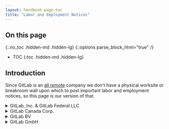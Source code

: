 ```yaml
---
layout: handbook-page-toc
title: "Labor and Employment Notices"
---
```


## On this page
{:.no_toc .hidden-md .hidden-lg}
{::options parse_block_html="true" /}

- TOC
{:toc .hidden-md .hidden-lg}

## Introduction

Since GitLab is an [all remote](/company/culture/all-remote/) company we don't have a physical worksite or breakroom wall upon which to post important labor and employment notices, so this page is our version of that.

<details>

<summary markdown="span">GitLab, Inc. & GitLab Federal LLC</summary>

### Alabama
* [Child Labor Law](https://labor.alabama.gov/docs/posters/childlaborlawposter_english.pdf)
* [Your Job Insurance - Unemployment Insurance](https://www.labor.alabama.gov/docs/posters/uc_jobinsurance.pdf)
* [Workers' Compensation Information](https://www.labor.alabama.gov/docs/posters/wc_information.pdf)

### Alaska
* [Safety and Health Protection on the Job](https://labor.alaska.gov/lss/forms/right-to-know.pdf)
* [Emergency Information](https://labor.alaska.gov/lss/forms/EmergInfo.pdf)
* [Human Rights Law - Sexual Harassment](https://labor.alaska.gov/lss/forms/EmergInfo.pdf)
* [Unemployment Insurance](https://labor.alaska.gov/lss/forms/1012.pdf)
* [Summary of Alaska Child Labor Law](https://labor.alaska.gov/lss/forms/child-labor-law-summary.pdf)
* [Summary of Alaska Wage and Hour Act](https://labor.alaska.gov/lss/forms/sum-wh-act-2021.pdf)
* [Alaska - Americans with Disabilities Act](http://doa.alaska.gov/ada/policy/DLWDColor.pdf)
* [Alaska - Alcohol and Drug-free Workplace Policy](https://doa.alaska.gov/dop/fileadmin/Employee_Orientation/pdf/DrugFreeWorkplacePoster.pdf)
* [State of Alaska Whistleblower Act](https://doa.alaska.gov/dop/fileadmin/StatewidePlanning/pdf/WhistleblowerActPoster.pdf)

### Arizona
* [Constructive Discharge Notice](https://hr.az.gov/sites/default/files/Notification_of_Constructive_Discharge_Poster.pdf)
* [Discrimination is Prohibited in Employment](https://www.azag.gov/sites/default/files/publications/2018-07/Discrimination_Brochure.pdf)
* [Earned Paid Sick Time](https://www.azica.gov/sites/default/files/AZ%20Earned%20Paid%20Sick%20Time%20Poster%202017.pdf)
* [Employee Safety and Health Protection](https://www.ica.state.az.us/sites/default/files/ADOSH_Poster_WorkplaceSafetyBilingual.pdf)
* [Minimum Wage Act](https://www.azica.gov/sites/default/files/media/THE%20FAIR%20WAGES%20AND%20HEALTHY%20FAMILIES%20ACT%20(6).pdf)
* [Unemployment Insurance](https://des.az.gov/sites/default/files/legacy/dl/POU-003.pdf)
* [Worker's Compensation](https://www.ica.state.az.us/sites/default/files/migrated_pdf/Claims_Poster_WorkersCompLawBilingual.pdf)
* [Work Exposure to Bodily Fluids](https://www.ica.state.az.us/sites/default/files/migrated_pdf/Claims_Poster_WorkExpToBodilyFluids_HIV_AIDS_HepC.pdf)
* [Work Exposure to MRSA, Spinal Meningitis, or Tuberculosis](https://www.ica.state.az.us/sites/default/files/migrated_pdf/Claims_Poster_WorkExpToMRSA_SpMen_TB.pdf)

### Arkansas
* [Minimum Wage, Overtime, Child Labor, Wage Collection Notice](https://www.labor.arkansas.gov/wp-content/uploads/2020/09/POSTER-FINAL-2019.pdf)
* [How to Claim Unemployment Insurance](https://www.dws.arkansas.gov/unemployment/how-to-file-a-ui-claim/)
* [Worker's Compensation Instructions](http://www.awcc.state.ar.us/revisedforms/formp.pdf)

### California
* [California Law Prohibits Workplace Discrimination and Harassment](https://www.dfeh.ca.gov/wp-content/uploads/sites/32/2020/10/Workplace-Discrimination-Poster_ENG.pdf)
* [Transgender Rights in the Workplace](https://www.dfeh.ca.gov/wp-content/uploads/sites/32/2019/08/DFEH_TransgenderRightsWorkplace_ENG.pdf)
* [Your Rights and Obligations as a Pregnant Employee](https://www.dfeh.ca.gov/wp-content/uploads/sites/32/2020/12/Your-Rights-and-Obligations-as-a-Pregnant-Employee_ENG.pdf)
* [Family Care & Medical Leave & Pregnancy Disability Leave](https://www.dfeh.ca.gov/wp-content/uploads/sites/32/2020/12/CFRA-and-Pregnancy-Leave_ENG.pdf) 
* [Industrial Welfare Commission Wage Order](https://www.dir.ca.gov/IWC/IWCArticle17.pdf)
* [California Minimum Wage](https://www.dir.ca.gov/iwc/MW-2019.pdf)
* [Paid Sick Leave](https://www.dir.ca.gov/DLSE/Publications/Paid_Sick_Days_Poster_Template_(11_2014).pdf)
* [Safety and Health Protection on the Job](https://www.dir.ca.gov/dosh/dosh_publications/shpstreng012000.pdf)
* [Notice to Employees - Injuries Caused by Work](https://www.dir.ca.gov/dwc/NoticePoster.pdf)
* [Whistleblower Protections](https://www.dir.ca.gov/dlse/WhistleblowersNotice.pdf)
* [Notice to Employees - unemployment, disability, and paid family leave insurance](https://www.edd.ca.gov/pdf_pub_ctr/de1857a.pdf)
* [Sexual Harassment Fact Sheet](https://www.dfeh.ca.gov/wp-content/uploads/sites/32/2020/03/SexualHarassmentFactSheet_ENG.pdf)
* [Supplemental Paid Sick Leave - COVID-19](https://www.dir.ca.gov/dlse/2021-COVID-19-Supplemental-Paid-Sick-Leave.pdf)
* [Payday Notice](https://drive.google.com/file/d/1eIhDxbf42Jfvy9DjuYiLyuLQFHqMcx9I/view?usp=sharing)
* [Right to Vote Notice](https://elections.cdn.sos.ca.gov/pdfs/tov-english.pdf)
* Notice of Workers' Compensation Carrier and Coverage
* **City of Berkeley** 
  - [Minimum Wage Poster](https://www.cityofberkeley.info/MWO/)
* **City of Los Angeles**
  - [Fair Chance Ordinance](https://bca.lacity.org/Uploads/fciho/Fair%20Chance%20Initiative%20for%20Hiring%20Ordinance%20for%20Private%20Employers.pdf)
  - [Minimum Wage and Paid Sick Leave](https://file.lacounty.gov/SDSInter/dca/245570_FinalMinimumWageOrdinancePosterEnglishStandardSize8.5x14.pdf)
* **County of Los Angeles**
  - [Minimum Wage Ordinance](https://file.lacounty.gov/SDSInter/dca/245570_FinalMinimumWageOrdinancePosterEnglishStandardSize8.5x14.pdf)
* **City of Oakland**
  - [Minimum Wage/Paid Sick Leave](https://www2.oaklandnet.com/oakca1/groups/contracting/documents/marketingmaterial/oak061391.pdf)
* **City of San Jose**
  - [Minimum Wage Bulletin](https://www.sanjoseca.gov/home/showpublisheddocument/67133/637417196663600000)
  - [Opportunity to Work Notice](https://www.sanjoseca.gov/home/showdocument?id=20073)
* **City of San Francisco**
  - [Minimum Wage Poster](https://sfgov.org/olse/sites/default/files/minimum%20wage%20poster%202021.pdf)
  - [Paid Sick Leave](https://sfgov.org/olse/sites/default/files/Document/Paid%20Sick%20Leave%20Poster%20-%20Post.pdf)
  - [Fair Chance Ordinance](https://sfgov.org/olse/fair-chance-ordinance-fco)
  - [Health Care Security Ordinance](https://sfgov.org/olse/sites/default/files/Document/HCSO%20Files/2019%20HCSO%20Poster%20Final.pdf)
  - [Family Friendly Workplace Ordinance](https://sfgov.org/olse/sites/default/files/FileCenter/Documents/11256-FFWO%20Official%20Notice.pdf)
  - [Paid Parental Leave Ordinance](https://sfgov.org/olse/sites/default/files/2020%20parental%20leave%20poster%20Print.pdf)
  - [Salary History Ordinance](https://sfgov.org/olse/sites/default/files/Document/Consideration%20of%20Salary%20History%20Poster%20upload.pdf)

### Colorado
* [Anti-Discrimination Laws](https://drive.google.com/file/d/1mre-jdp29cyAT7L-KjGaVYnPdJcUy9KL/view)
* [Employment Security Act](https://www.colorado.gov/pacific/sites/default/files/502_NoticeToWorkers-Poster.pdf)
* [Minimum Wage and Overtime Pay Standards](https://cdle.colorado.gov/sites/cdle/files/COMPS%20Order%20%2337%20%282021%29%20Poster%20CLEAN.pdf)
* [Notice to Employer of Injury](https://www.colorado.gov/pacific/sites/default/files/WC050_Notice_of_Injury_Poster.pdf)
* [Notice of Paydays](https://drive.google.com/file/d/1B9NG0eCOvxGD_KE_R9Zxtw58lTi4fkje/view?usp=sharing)
* [Pregnancy Accommodations](https://www.colorado.gov/pacific/sites/default/files/CCRD%20Notice%20re%20Pregnant%20Workers%20Fairness%20Act%20%282%29.pdf)
* [Worker's Compensation Act](https://drive.google.com/file/d/1OkdN7QSD23d5-etB7awiU4C_JjM9KXHM/view?usp=sharing)
* [Paid Leave, Whistleblowing, and Personal Protective Equipment](https://cdle.colorado.gov/sites/cdle/files/Poster%2C%20Paid%20Leave%20%26%20Whistleblower%20-%202021%20poster.pdf)

### Connecticut
* [Connecticut Commission on Human Rights and Opportunities Sexual Harassment Notice](https://portal.ct.gov/-/media/CHRO/SexualHarassmentPreventionPosterpdf.pdf)
* [Paid Sick Leave](https://www.ctdol.state.ct.us/wgwkstnd/NoticeSickLeavePoster2014%20.pdf)
* [CT Paid Leave](https://ctpaidleave.my.salesforce.com/sfc/p/#t00000004XRe/a/t00000017vPH/IYK_GaizuYSGI4PeNMl128HN2hn8O1vZ9diq3q7VKX8)
* [Discrimination is Illegal](https://portal.ct.gov/-/media/CHRO/DiscriminationFlyerpdf.pdf)
* [Minimum Wage](https://www.ctdol.state.ct.us/wgwkstnd/DOL-75.pdf)
* Unemployment Insurance Notice
* [Worker's Compensation Notice](https://drive.google.com/file/d/1SQgiLIBPJCPvl1jcPnRwqjOpsE-SfhV1/view?usp=sharing)
* [Electronic Monitoring Notice](https://www.ctdol.state.ct.us/wgwkstnd/ElectMonitoring.pdf)
* [Office of the Healthcare Advocate](https://portal.ct.gov/-/media/OHA/OHAPstr8p5x11AsnEngMchpdf.pdf)
* [Pregnancy Discrimination and Accommodation in the Workplace](https://www.ctdol.state.ct.us/gendocs/SS46a%20Pregnancy%20Disability%20Poster.pdf)

### Massachusetts
* [Paid Family and Medical Leave](https://www.mass.gov/doc/2022-paid-family-and-medical-leave-mandatory-workplace-poster/download)
* [Earned Sick Time](https://www.mass.gov/doc/earned-sick-time-notice-of-employee-rights/download)
* [Massachusetts Wage and Hours Laws](https://www.mass.gov/doc/massachusetts-wage-hour-laws-poster/download)
* [Fair Employment Law](https://www.mass.gov/doc/fair-employment-poster/download)
* [Parental Leave Act](https://www.mass.gov/service-details/parental-leave-in-massachusetts)
* [Information on Employees Unemployment Insurance Coverage](https://www.mass.gov/doc/information-on-employees-unemployment-insurance-coverage-form-2553a/download)

### New York
* [New York Correction Law, Article 23-A](https://labor.ny.gov/formsdocs/wp/correction-law-article-23a.pdf)
* [New York State Human Rights Law](https://dhr.ny.gov/sites/default/files/doc/poster.pdf)
* [Equal Pay Provision](https://labor.ny.gov/formsdocs/wp/LS603.pdf)
* [Minimum Wage](https://labor.ny.gov/formsdocs/wp/LS207.pdf)

### Pennsylvania
* [Minimum Wage Law](https://www.dli.pa.gov/Documents/Mandatory%20Postings/llc-1.pdf)
* [Abstract of Equal Pay Law](https://www.dli.pa.gov/Documents/Mandatory%20Postings/llc-8.pdf)
* [Employment Provisions of the PA Human Relations Act](https://www.phrc.pa.gov/About-Us/Publications/Documents/Required%20Posters/Fair%20Employment.pdf)

#### City of Philadelphia
* [Promoting Healthy Families and Workplaces](https://www.phila.gov/media/20191218103833/Paid-Sick-Leave-Poster-Translations.pdf)

#### City of Pittsburgh
* [Paid Sick Days Act](https://apps.pittsburghpa.gov/redtail/images/9692_Notice-Paid-Sick-Days-Act_06-2020.pdf)

### Washington
* [Paid Family and Medical Leave Act](https://paidleave.wa.gov/app/uploads/2019/12/Employer-poster.pdf)
* [Job Safety and Health Law](https://www.lni.wa.gov/forms-publications/f416-081-909.pdf)
* [Your Rights as a Worker](https://www.lni.wa.gov/forms-publications/F700-074-000.pdf)

### EEOC (U.S. Equal Employment Opportunity Commission) Notices
* ["EEO is the Law" English poster for screen readers](https://www.eeoc.gov/sites/default/files/migrated_files/employers/poster_screen_reader_optimized.pdf)
* ["EEO is the Law" English poster for printing](https://www.eeoc.gov/sites/default/files/migrated_files/employers/eeoc_self_print_poster.pdf)
* ["EEO is the Law" Spanish poster for printing](https://www.eeoc.gov/sites/default/files/migrated_files/employers/eeoc_self_print_poster_spanish.pdf)
* ["EEO is the Law" Poster Supplement](https://www.dol.gov/sites/dolgov/files/ofccp/regs/compliance/posters/pdf/OFCCP_EEO_Supplement_Final_JRF_QA_508c.pdf)
* All ["EEO is the Law"](https://www1.eeoc.gov/employers/poster.cfm) poster links.

### E-Verify 
* [Notice of E-Verify Participation Poster](https://www.e-verify.gov/sites/default/files/everify/posters/EVerifyParticipationPoster.pdf) 
* [Right to Work Poster](https://www.e-verify.gov/sites/default/files/everify/posters/IER_RighttoWorkPoster.pdf)

### Employee Polygraph Protection Act
* [EPPA Poster](https://www.dol.gov/sites/dolgov/files/WHD/legacy/files/eppac.pdf)

### Employee Rights on Government Contracts
* [Employee Rights on Government Contracts (SCA, PCA, CWHSSA, Walsh- Healey)](https://www.dol.gov/sites/dolgov/files/WHD/legacy/files/govc.pdf)

### Employee Rights under NLRA
* [Employee Rights Under the National Labor Relations Act (one-page Poster)](https://www.dol.gov/sites/dolgov/files/olms/regs/compliance/eo_posters/employeerightsposter11x17_2019final.pdf)
* [Employee Rights Under the National Labor Relations Act (two-page Poster)](https://www.dol.gov/sites/dolgov/files/olms/regs/compliance/eo_posters/employeerightsposter2page_19final.pdf)

### Fair Labor Standards Act (FLSA) Minimum Wage 
* [Fair Labor Standards Act Poster](https://www.dol.gov/sites/dolgov/files/WHD/legacy/files/minwagep.pdf)
* [Section 14(c)](https://www.dol.gov/sites/dolgov/files/WHD/legacy/files/disabc.pdf)
* [Lactation Accommodation Policy](https://drive.google.com/file/d/1davxfjYkXYNzChFXyRTgfmK90pNP3f7a/view?usp=sharing)

### Family First Coronavirus Act (FFCRA)
* [Employee Rights: Paid Sick Leave and Expanded Family and Medical Leave under the Family First Coronavirus Act](https://www.dol.gov/sites/dolgov/files/WHD/posters/FFCRA_Poster_WH1422_Non-Federal.pdf)

### Family and Medical Leave Act 
* [Family and Medical Leave Act (FMLA) Poster](https://www.dol.gov/sites/dolgov/files/WHD/legacy/files/fmlaen.pdf)

### Federal Minimum Wage for Contractors Poster
* [Worker Rights Under Executive Order 13658: Federal Minimum Wage for Contractors Poster](https://www.dol.gov/sites/dolgov/files/WHD/legacy/files/mw-contractors.pdf)

### OSHA Job Safety and Health
* [Job Safety and Health: It's the Law Poster](https://www.osha.gov/sites/default/files/publications/osha3165.pdf)

### Pay Transparency Nondiscrimination Provision
* [Pay Transparency Nondiscrimination Provision](https://www.laborposters.org/federal/1606-federal-pay-transparency-poster.htm)

### Paid Sick Leave for Federal Contractors
* [Worker Rights Under Executive Order 13706: Paid Sick Leave for Federal Contractors](https://www.dol.gov/sites/dolgov/files/WHD/legacy/files/wh1090.pdf)

### Service Contract Act
* [Service Contract Act](https://www.dol.gov/sites/dolgov/files/WHD/legacy/files/govc.pdf)

</details>

<details>

<summary markdown="span">GitLab Canada Corp.</summary>

### Ontario
* [Employment Standards in Ontario](https://files.ontario.ca/mltsd-employment-standards-poster-en-2020-09-08.pdf)
* [Occupational Health & Safety Poster](https://files.ontario.ca/mltsd_2/mltsd-prevention-poster-en-2020-07-22.pdf)
* [Occupational Health & Safety Act](https://www.ontario.ca/laws/statute/90o01)

### British Columbia
* [Working in B.C.](https://www2.gov.bc.ca/assets/gov/employment-business-and-economic-development/employment-standards-workplace-safety/employment-standards/factsheets-pdfs/working_in_bc_infosheet.pdf)
* [Occupational Health and Safety Regulation](https://www.worksafebc.com/en/law-policy/occupational-health-safety/searchable-ohs-regulation/ohs-regulation)
* [Workers Compensation Act](https://www.worksafebc.com/en/law-policy/occupational-health-safety/searchable-ohs-regulation/ohs-guidelines/guidelines-for-workers-compensation-act)

### Alberta
* [Workers Compensation Act](https://www.wcb.ab.ca/assets/pdfs/employers/123_english.pdf)
* [Employment Standards Code](https://www.alberta.ca/assets/documents/es-general-online-poster.pdf)

### Manitoba 
* [Safe Work Manitoba](https://www.safemanitoba.com/Page%20Related%20Documents/resources/BR_EveryonesResponsibilityLong_15SWMB.pdf)

</details>

<details>

<summary markdown="span">GitLab BV</summary>

### Netherlands
* [European Agency for Safety and Health at Work - Netherlands](https://osha.europa.eu/en/about-eu-osha/national-focal-points/netherlands)
* [OSH - Netherlands](https://www.arboineuropa.nl/en/arbo-in-the-netherlands/)
* [Health and Safety at Work - Netherlands](https://business.gov.nl/regulation/health-safety-work/)

</details>

<details>

<summary markdown="span">GitLab GmbH</summary>

* [European Agency for Safety and Health at Work](https://osha.europa.eu/en)
* [Working Hours Act](https://www.gesetze-im-internet.de/arbzg/index.html) 

</details>
